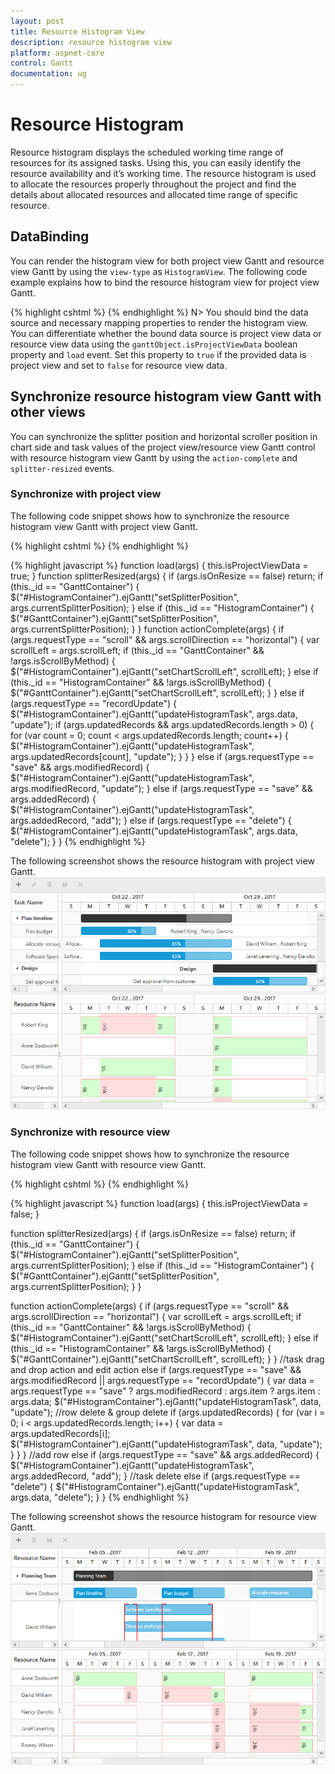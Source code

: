```yaml
---
layout: post
title: Resource Histogram View
description: resource histogram view
platform: aspnet-core
control: Gantt
documentation: ug
---
```


# Resource Histogram

Resource histogram displays the scheduled working time range of resources for its assigned tasks. Using this, you can easily identify the resource availability and it’s working time. The resource histogram is used to allocate the resources properly throughout the project and find the details about allocated resources and allocated time range of specific resource.

## DataBinding
You can render the histogram view for both project view Gantt and resource view Gantt by using the `view-type` as `HistogramView`. 
The following code example explains how to bind the resource histogram view for project view Gantt.

{% highlight cshtml %}
<ej-gantt id="GanttContainer" datasource="ViewBag.datasource" resources="ViewBag.resources" view-type="ProjectView" end-date-mapping="EndDate" resource-id-mapping="ResourceID" resource-name-mapping="ResourceName" resource-info-mapping="ResourceID" task-id-mapping="TaskID" task-name-mapping="TaskName" start-date-mapping="StartDate" duration-mapping="Duration" progress-mapping="Progress" child-mapping="SubTasks">
</ej-gantt>
<ej-gantt id="HistogramContainer" datasource="ViewBag.datasource" resources="ViewBag.resources" view-type="HistogramView" resource-id-mapping="ResourceID" resource-name-mapping="ResourceName" resource-info-mapping="ResourceID" task-id-mapping="TaskID" task-name-mapping="TaskName" start-date-mapping="StartDate" end-date-mapping="EndDate" duration-mapping="Duration" progress-mapping="Progress" child-mapping="SubTasks">
</ej-gantt>
{% endhighlight %}
N> You should bind the data source and necessary mapping properties to render the histogram view. You can differentiate whether the bound data source is project view data or resource view data using the `ganttObject.isProjectViewData` boolean property and `load` event. Set this property to `true` if the provided data is project view and set to `false` for resource view data.

## Synchronize resource histogram view Gantt with other views

You can synchronize the splitter position and horizontal scroller position in chart side and task values of the project view/resource view Gantt control with resource histogram view Gantt by using the `action-complete` and `splitter-resized` events.

### Synchronize with project view

The following code snippet shows how to synchronize the resource histogram view Gantt with project view Gantt.

{% highlight cshtml %}
<ej-gantt id="GanttContainer" datasource="ViewBag.datasource" resources="ViewBag.resources" view-type="ProjectView" splitter-resized="splitterResized" action-complete="actionComplete">
</ej-gantt>
<ej-gantt id="HistogramContainer" datasource="ViewBag.datasource" resources="ViewBag.resources" view-type="HistogramView" load="load" splitter-resized="splitterResized" action-complete="actionComplete">
</ej-gantt>
{% endhighlight %}

{% highlight javascript %}
function load(args) {
    this.isProjectViewData = true;
}
function splitterResized(args) {
    if (args.isOnResize == false) return;
    if (this._id == "GanttContainer") {
        $("#HistogramContainer").ejGantt("setSplitterPosition", args.currentSplitterPosition);
    } else if (this._id == "HistogramContainer") {
        $("#GanttContainer").ejGantt("setSplitterPosition", args.currentSplitterPosition);
    }
}
function actionComplete(args) {
    if (args.requestType == "scroll" && args.scrollDirection == "horizontal") {
        var scrollLeft = args.scrollLeft;
        if (this._id == "GanttContainer" && !args.isScrollByMethod) {
            $("#HistogramContainer").ejGantt("setChartScrollLeft", scrollLeft);
        } else if (this._id == "HistogramContainer" && !args.isScrollByMethod) {
            $("#GanttContainer").ejGantt("setChartScrollLeft", scrollLeft);
        }
    } else if (args.requestType == "recordUpdate") {
        $("#HistogramContainer").ejGantt("updateHistogramTask", args.data, "update");
        if (args.updatedRecords && args.updatedRecords.length > 0) {
            for (var count = 0; count < args.updatedRecords.length; count++) {
                $("#HistogramContainer").ejGantt("updateHistogramTask", args.updatedRecords[count], "update");
            }
        }
    } else if (args.requestType == "save" && args.modifiedRecord) {
        $("#HistogramContainer").ejGantt("updateHistogramTask", args.modifiedRecord, "update");
    } else if (args.requestType == "save" && args.addedRecord) {
        $("#HistogramContainer").ejGantt("updateHistogramTask", args.addedRecord, "add");
    } else if (args.requestType == "delete") {
        $("#HistogramContainer").ejGantt("updateHistogramTask", args.data, "delete");
    }
}
{% endhighlight %}

The following screenshot shows the resource histogram with project view Gantt.
![](HistogramView_images/HistogramView_1.png)

### Synchronize with resource view
The following code snippet shows how to synchronize the resource histogram view Gantt with resource view Gantt.

{% highlight cshtml %}
<ej-gantt id="GanttContainer" datasource="ViewBag.datasource" resources="ViewBag.resources" group-collection="ViewBag.groups" view-type="ResourceView" end-date-mapping="EndDate" resource-id-mapping="ResourceId" resource-name-mapping="ResourceName" resource-info-mapping="ResourceID" task-id-mapping="TaskID" task-name-mapping="TaskName" start-date-mapping="StartDate" duration-mapping="Duration" progress-mapping="Progress" schedule-end-date="03/16/2017" group-id-mapping="TeamId" group-name-mapping="TeamName" splitter-resized="splitterResized" action-complete="actionComplete" child-mapping="Children">
</ej-gantt>
<ej-gantt id="HistogramContainer" datasource="ViewBag.datasource" resources="ViewBag.resources" group-collection="ViewBag.groups" view-type="HistogramView" resource-id-mapping="ResourceId" resource-name-mapping="ResourceName" resource-info-mapping="ResourceID" task-id-mapping="TaskID" task-name-mapping="TaskName" start-date-mapping="StartDate" duration-mapping="Duration" progress-mapping="Progress" schedule-start-date="02/01/2017" schedule-end-date="03/16/2017" group-id-mapping="TeamId" group-name-mapping="TeamName" allow-column-resize="true" load="load" splitter-resized="splitterResized" action-complete="actionComplete" child-mapping="Children">
</ej-gantt>
{% endhighlight %}

{% highlight javascript %}
function load(args) {
    this.isProjectViewData = false;
}

function splitterResized(args) {
    if (args.isOnResize == false) return;
    if (this._id == "GanttContainer") {
        $("#HistogramContainer").ejGantt("setSplitterPosition", args.currentSplitterPosition);
    } else if (this._id == "HistogramContainer") {
        $("#GanttContainer").ejGantt("setSplitterPosition", args.currentSplitterPosition);
    }
}

function actionComplete(args) {
    if (args.requestType == "scroll" && args.scrollDirection == "horizontal") {
        var scrollLeft = args.scrollLeft;
        if (this._id == "GanttContainer" && !args.isScrollByMethod) {
            $("#HistogramContainer").ejGantt("setChartScrollLeft", scrollLeft);
        } else if (this._id == "HistogramContainer" && !args.isScrollByMethod) {
            $("#GanttContainer").ejGantt("setChartScrollLeft", scrollLeft);
        }
    }
    //task drag and drop action and edit action
    else if (args.requestType == "save" && args.modifiedRecord || args.requestType == "recordUpdate") {
        var data = args.requestType == "save" ? args.modifiedRecord : args.item ? args.item : args.data;
        $("#HistogramContainer").ejGantt("updateHistogramTask", data, "update");
        //row delete & group delete
        if (args.updatedRecords) {
            for (var i = 0; i < args.updatedRecords.length; i++) {
                var data = args.updatedRecords[i];
                $("#HistogramContainer").ejGantt("updateHistogramTask", data, "update");
            }
        }
    }
    //add row
    else if (args.requestType == "save" && args.addedRecord) {
        $("#HistogramContainer").ejGantt("updateHistogramTask", args.addedRecord, "add");
    }
    //task delete
    else if (args.requestType == "delete") {
        $("#HistogramContainer").ejGantt("updateHistogramTask", args.data, "delete");
    }
}
{% endhighlight %}

The following screenshot shows the resource histogram for resource view Gantt.
![](HistogramView_images/HistogramView_2.png)

